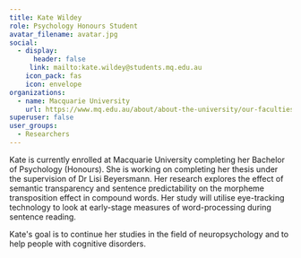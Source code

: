 ```yaml
---
title: Kate Wildey
role: Psychology Honours Student
avatar_filename: avatar.jpg
social:
  - display:
      header: false
     link: mailto:kate.wildey@students.mq.edu.au
    icon_pack: fas
    icon: envelope
organizations:
  - name: Macquarie University
    url: https://www.mq.edu.au/about/about-the-university/our-faculties/medicine-and-health-sciences/departments-and-centres/school-of-psychological-sciences
superuser: false
user_groups:
  - Researchers
---
```

Kate is currently enrolled at Macquarie University completing her Bachelor of Psychology (Honours). She is working on completing her thesis under the supervision of Dr Lisi Beyersmann. Her research explores the effect of semantic transparency and sentence predictability on the morpheme transposition effect in compound words. Her study will utilise eye-tracking technology to look at early-stage measures of word-processing during sentence reading.


Kate's goal is to continue her studies in the field of neuropsychology and to help people with cognitive disorders. 

